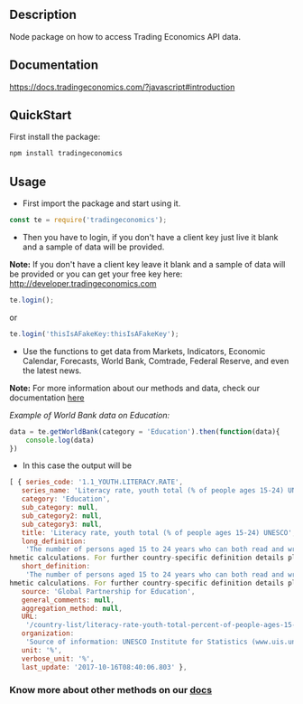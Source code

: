 ## Description
Node package on how to access Trading Economics API data.

## Documentation
https://docs.tradingeconomics.com/?javascript#introduction

## QuickStart
First install the package:

```javascript
npm install tradingeconomics
```

## Usage
  

 - First import the package and start using it. 

```javascript
const te = require('tradingeconomics');
```

 - Then you have to login, if you don't have a client key just live it blank and a sample of data will be provided.

**Note:** If you don't have a client key leave it blank and a sample of data will be provided or you can get your free key here: http://developer.tradingeconomics.com 

```javascript
te.login();
```
or
```javascript
te.login('thisIsAFakeKey:thisIsAFakeKey');
```

 - Use the functions to get data from Markets, Indicators, Economic Calendar, Forecasts, World Bank, Comtrade, Federal Reserve, and even the latest news.
 
 **Note:** For more information about our methods and data, check our documentation [here](https://docs.tradingeconomics.com/?javascript#introduction)

 
*Example of World Bank data on Education:* 

```javascript
data = te.getWorldBank(category = 'Education').then(function(data){
    console.log(data) 
})
```

 - In this case the output will be 

 ```javascript
 [ { series_code: '1.1_YOUTH.LITERACY.RATE',
    series_name: 'Literacy rate, youth total (% of people ages 15-24) UNESCO',
    category: 'Education',
    sub_category: null,
    sub_category2: null,
    sub_category3: null,
    title: 'Literacy rate, youth total (% of people ages 15-24) UNESCO',
    long_definition:
     'The number of persons aged 15 to 24 years who can both read and write with understanding a short simple statement on their everyday life, divided by the population in that age group. Generally, ‘literacy’ also encompasses ‘numeracy’, the ability to make simple arit
hmetic calculations. For further country-specific definition details please refer to the source of information, the UNESCO Institute for Statistics (UIS): www.uis.unesco.org',
    short_definition:
     'The number of persons aged 15 to 24 years who can both read and write with understanding a short simple statement on their everyday life, divided by the population in that age group. Generally, ‘literacy’ also encompasses ‘numeracy’, the ability to make simple arit
hmetic calculations. For further country-specific definition details please refer to the source of information, the UNESCO Institute for Statistics (UIS): www.uis.unesco.org',
    source: 'Global Partnership for Education',
    general_comments: null,
    aggregation_method: null,
    URL:
     '/country-list/literacy-rate-youth-total-percent-of-people-ages-15-24-unesco-wb-data.html                                                                                                                                                                  ',
    organization:
     'Source of information: UNESCO Institute for Statistics (www.uis.unesco.org). Please refer to its website for country-specific details on the specific national data sources and method used. ',
    unit: '%',
    verbose_unit: '%',
    last_update: '2017-10-16T08:40:06.803' },
````

### Know more about other methods on our [docs](https://docs.tradingeconomics.com/?javascript#introduction)